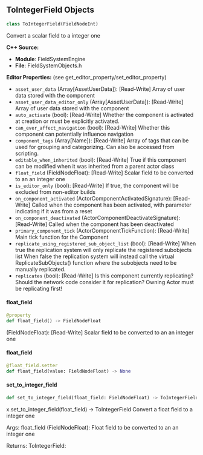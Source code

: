 ## ToIntegerField Objects

```python
class ToIntegerField(FieldNodeInt)
```

Convert a scalar field to a integer one

**C++ Source:**

- **Module**: FieldSystemEngine
- **File**: FieldSystemObjects.h

**Editor Properties:** (see get_editor_property/set_editor_property)

- ``asset_user_data`` (Array[AssetUserData]):  [Read-Write] Array of user data stored with the component
- ``asset_user_data_editor_only`` (Array[AssetUserData]):  [Read-Write] Array of user data stored with the component
- ``auto_activate`` (bool):  [Read-Write] Whether the component is activated at creation or must be explicitly activated.
- ``can_ever_affect_navigation`` (bool):  [Read-Write] Whether this component can potentially influence navigation
- ``component_tags`` (Array[Name]):  [Read-Write] Array of tags that can be used for grouping and categorizing. Can also be accessed from scripting.
- ``editable_when_inherited`` (bool):  [Read-Write] True if this component can be modified when it was inherited from a parent actor class
- ``float_field`` (FieldNodeFloat):  [Read-Write] Scalar field to be converted to an an integer one
- ``is_editor_only`` (bool):  [Read-Write] If true, the component will be excluded from non-editor builds
- ``on_component_activated`` (ActorComponentActivatedSignature):  [Read-Write] Called when the component has been activated, with parameter indicating if it was from a reset
- ``on_component_deactivated`` (ActorComponentDeactivateSignature):  [Read-Write] Called when the component has been deactivated
- ``primary_component_tick`` (ActorComponentTickFunction):  [Read-Write] Main tick function for the Component
- ``replicate_using_registered_sub_object_list`` (bool):  [Read-Write] When true the replication system will only replicate the registered subobjects list
  When false the replication system will instead call the virtual ReplicateSubObjects() function where the subobjects need to be manually replicated.
- ``replicates`` (bool):  [Read-Write] Is this component currently replicating? Should the network code consider it for replication? Owning Actor must be replicating first!

<a id="unreal.ToIntegerField.float_field"></a>

#### float_field

```python
@property
def float_field() -> FieldNodeFloat
```

(FieldNodeFloat):  [Read-Write] Scalar field to be converted to an an integer one

<a id="unreal.ToIntegerField.float_field"></a>

#### float_field

```python
@float_field.setter
def float_field(value: FieldNodeFloat) -> None
```

<a id="unreal.ToIntegerField.set_to_integer_field"></a>

#### set_to_integer_field

```python
def set_to_integer_field(float_field: FieldNodeFloat) -> ToIntegerField
```

x.set_to_integer_field(float_field) -> ToIntegerField
Convert a float field to a integer one

Args:
    float_field (FieldNodeFloat): Float field to be converted to an an integer one

Returns:
    ToIntegerField:

<a id="unreal.ToFloatField"></a>